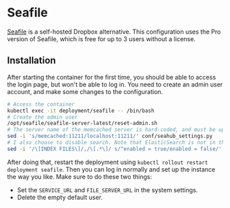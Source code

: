 # Seafile

[Seafile](https://www.seafile.com/en/home/) is a self-hosted Dropbox alternative. This configuration uses the Pro version of Seafile, which is free for up to 3 users without a license. 

## Installation

After starting the container for the first time, you should be able to access the login page, but won't be able to log in. You need to create an admin user account, and make some changes to the configuration.

```bash
# Access the container
kubectl exec -it deployment/seafile -- /bin/bash
# Create the admin user
/opt/seafile/seafile-server-latest/reset-admin.sh
# The server name of the memcached server is hard-coded, and must be updated
sed -i 's/memcached:11211/localhost:11211/' conf/seahub_settings.py
# I also choose to disable search. Note that ElasticSearch is not in the manifests.
sed -i '/\[INDEX FILES\]/,/\[.*\]/ s/^enabled = true/enabled = false/' conf/seafevents.conf
```

After doing that, restart the deployment using `kubectl rollout restart deployment seafile`. Then you can log in normally and set up the instance the way you like. Make sure to do these two things:

- Set the `SERVICE_URL` and `FILE_SERVER_URL` in the system settings.
- Delete the empty default user.

